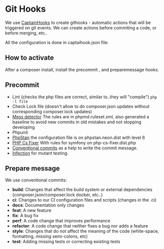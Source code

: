 # Git Hooks

We use [CaptainHooks](https://github.com/captainhookphp/captainhook) to create githooks - automatic actions that will be triggered on git events.
We can create actions before commiting a code, or before merging, etc..

All the configuration is done in captaihook.json file:

## How to activate
After a composer install, install the precommit , and preparemessage hooks.

## Precommit

- Lint (checks the php files are correct, similar to..they will "compile") `php -l file`
- Check Lock file (doesn't allow to do composer.json updates without corresponding composer.lock updates)
- [Mess detector](https://phpmd.org/documentation/index.html) The rules are in phpmd.ruleset.xml, also generated a baseline to avoid new commits in old mistakes and not stopping developing
- Phpunit
- [PhpStan](https://phpstan.org/user-guide/getting-started) the configuration file is on phpstan.neon.dist with level 6
- [PHP Cs Fixer](https://github.com/PHP-CS-Fixer/PHP-CS-Fixer/tree/master) With rules for symfony on php-cs-fixer.dist.php
- [Conventional commits](https://github.com/ramsey/conventional-commits) as a help to write the commit message.
- [Infection](https://github.com/infection/infection) for mutant testing.

## Prepare message

We use conventional commits:
- **build**: Changes that affect the build system or external dependencies (composer.json/composer.lock docker, etc..)
- **ci**: Changes to our CI configuration files and scripts (changes in the .ci)
- **docs**: Documentation only changes
- **feat**: A new feature
- **fix**: A bug fix
- **perf**: A code change that improves performance
- **refactor**: A code change that neither fixes a bug nor adds a feature
- **style**: Changes that do not affect the meaning of the code (white-space, formatting, missing semi-colons, etc)
- **test**: Adding missing tests or correcting existing tests